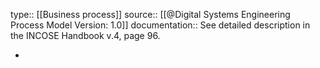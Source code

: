type:: [[Business process]]
source:: [[@Digital Systems Engineering Process Model Version: 1.0]]
documentation:: See detailed description in the INCOSE Handbook v.4, page 96.

-